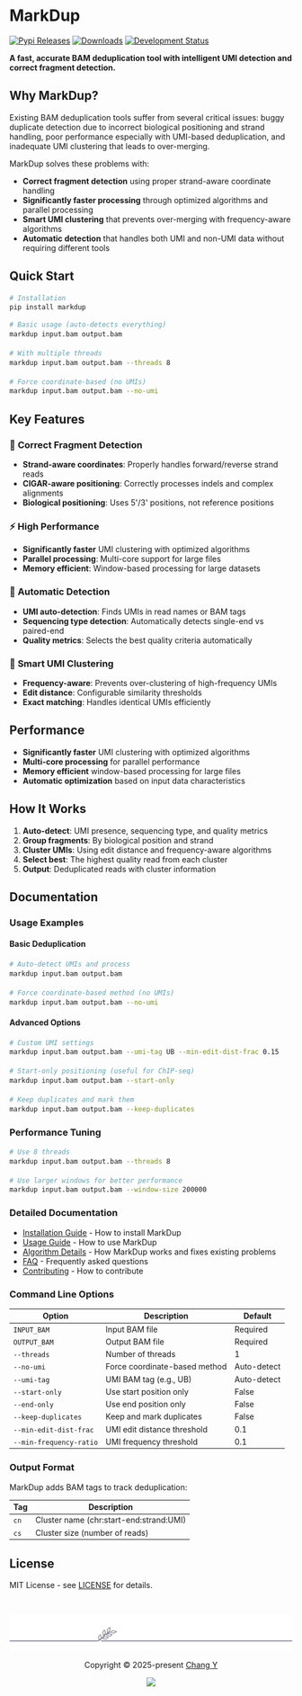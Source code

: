# MarkDup

[![Pypi Releases](https://img.shields.io/pypi/v/markdup.svg)](https://pypi.python.org/pypi/markdup)
[![Downloads](https://img.shields.io/pepy/dt/markdup)](https://pepy.tech/project/markdup)
[![Development Status](https://img.shields.io/badge/status-alpha-orange.svg)](https://github.com/y9c/markdup)

**A fast, accurate BAM deduplication tool with intelligent UMI detection and correct fragment detection.**

## Why MarkDup?

Existing BAM deduplication tools suffer from several critical issues: buggy duplicate detection due to incorrect biological positioning and strand handling, poor performance especially with UMI-based deduplication, and inadequate UMI clustering that leads to over-merging.

MarkDup solves these problems with:

- **Correct fragment detection** using proper strand-aware coordinate handling
- **Significantly faster processing** through optimized algorithms and parallel processing
- **Smart UMI clustering** that prevents over-merging with frequency-aware algorithms
- **Automatic detection** that handles both UMI and non-UMI data without requiring different tools

## Quick Start

```bash
# Installation
pip install markdup
```

```bash
# Basic usage (auto-detects everything)
markdup input.bam output.bam

# With multiple threads
markdup input.bam output.bam --threads 8

# Force coordinate-based (no UMIs)
markdup input.bam output.bam --no-umi
```

## Key Features

### 🧬 **Correct Fragment Detection**

- **Strand-aware coordinates**: Properly handles forward/reverse strand reads
- **CIGAR-aware positioning**: Correctly processes indels and complex alignments
- **Biological positioning**: Uses 5'/3' positions, not reference positions

### ⚡ **High Performance**

- **Significantly faster** UMI clustering with optimized algorithms
- **Parallel processing**: Multi-core support for large files
- **Memory efficient**: Window-based processing for large datasets

### 🔄 **Automatic Detection**

- **UMI auto-detection**: Finds UMIs in read names or BAM tags
- **Sequencing type detection**: Automatically detects single-end vs paired-end
- **Quality metrics**: Selects the best quality criteria automatically

### 🎯 **Smart UMI Clustering**

- **Frequency-aware**: Prevents over-clustering of high-frequency UMIs
- **Edit distance**: Configurable similarity thresholds
- **Exact matching**: Handles identical UMIs efficiently

## Performance

- **Significantly faster** UMI clustering with optimized algorithms
- **Multi-core processing** for parallel performance
- **Memory efficient** window-based processing for large files
- **Automatic optimization** based on input data characteristics

## How It Works

1. **Auto-detect**: UMI presence, sequencing type, and quality metrics
2. **Group fragments**: By biological position and strand
3. **Cluster UMIs**: Using edit distance and frequency-aware algorithms
4. **Select best**: The highest quality read from each cluster
5. **Output**: Deduplicated reads with cluster information

## Documentation

### Usage Examples

#### Basic Deduplication

```bash
# Auto-detect UMIs and process
markdup input.bam output.bam

# Force coordinate-based method (no UMIs)
markdup input.bam output.bam --no-umi
```

#### Advanced Options

```bash
# Custom UMI settings
markdup input.bam output.bam --umi-tag UB --min-edit-dist-frac 0.15

# Start-only positioning (useful for ChIP-seq)
markdup input.bam output.bam --start-only

# Keep duplicates and mark them
markdup input.bam output.bam --keep-duplicates
```

### Performance Tuning

```bash
# Use 8 threads
markdup input.bam output.bam --threads 8

# Use larger windows for better performance
markdup input.bam output.bam --window-size 200000
```

### Detailed Documentation

- [Installation Guide](docs/installation.md) - How to install MarkDup
- [Usage Guide](docs/usage.md) - How to use MarkDup
- [Algorithm Details](docs/algorithm.md) - How MarkDup works and fixes existing problems
- [FAQ](docs/faq.md) - Frequently asked questions
- [Contributing](docs/contributing.md) - How to contribute

### Command Line Options

| Option                  | Description                   | Default     |
| ----------------------- | ----------------------------- | ----------- |
| `INPUT_BAM`             | Input BAM file                | Required    |
| `OUTPUT_BAM`            | Output BAM file               | Required    |
| `--threads`             | Number of threads             | 1           |
| `--no-umi`              | Force coordinate-based method | Auto-detect |
| `--umi-tag`             | UMI BAM tag (e.g., UB)        | Auto-detect |
| `--start-only`          | Use start position only       | False       |
| `--end-only`            | Use end position only         | False       |
| `--keep-duplicates`     | Keep and mark duplicates      | False       |
| `--min-edit-dist-frac`  | UMI edit distance threshold   | 0.1         |
| `--min-frequency-ratio` | UMI frequency threshold       | 0.1         |

### Output Format

MarkDup adds BAM tags to track deduplication:

| Tag  | Description                             |
| ---- | --------------------------------------- |
| `cn` | Cluster name (chr:start-end:strand:UMI) |
| `cs` | Cluster size (number of reads)          |

## License

MIT License - see [LICENSE](LICENSE) for details.

&nbsp;

<p align="center">
  <img
    src="https://raw.githubusercontent.com/y9c/y9c/master/resource/footer_line.svg?sanitize=true"
  />
</p>
<p align="center">
  Copyright &copy; 2025-present
  <a href="https://github.com/y9c" target="_blank">Chang Y</a>
</p>
<p align="center">
  <a href="https://github.com/y9c/markdup/blob/master/LICENSE">
    <img src="https://img.shields.io/static/v1.svg?style=for-the-badge&label=License&message=GPLv3&logoColor=d9e0ee&colorA=282a36&colorB=c678dd" />
  </a>
</p>

